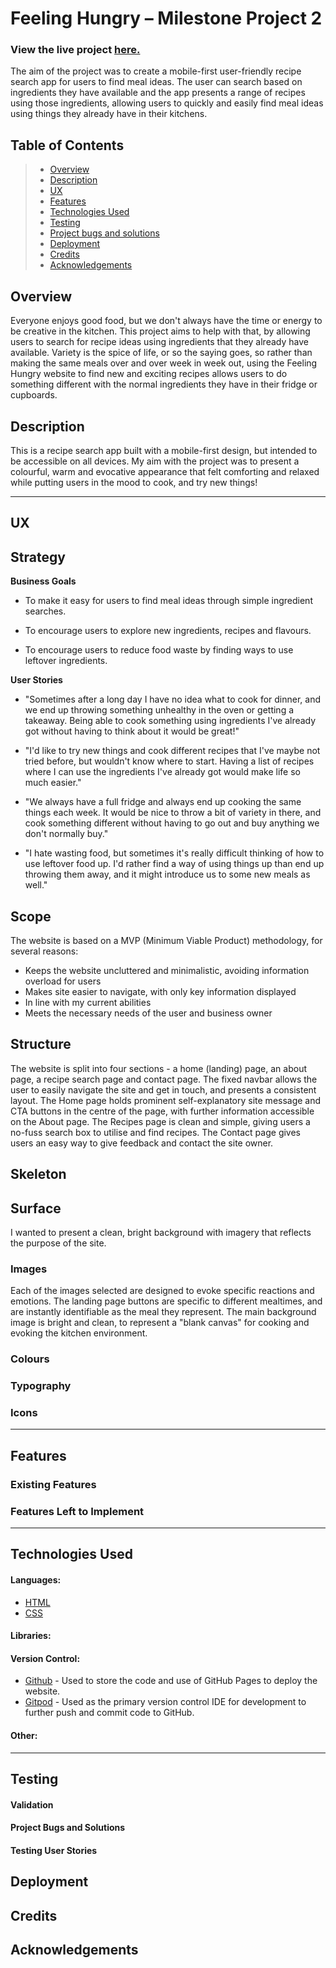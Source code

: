 # Feeling Hungry – Milestone Project 2
### View the live project [here.]()

The aim of the project was to create a mobile-first user-friendly recipe search app for users to find meal ideas. The user can search based on ingredients they have available and the app presents a range of recipes using those ingredients, allowing users to quickly and easily find meal ideas using things they already have in their kitchens.


## Table of Contents

> -	[Overview](#overview)
> -	[Description](#description)
> -	[UX](#ux)
> -	[Features](#features)
> -	[Technologies Used](#technologies-used)
> -	[Testing](#testing)
> -	[Project bugs and solutions](#project-bugs-and-solutions)
> - [Deployment](#deployment)
> -	[Credits](#credits)
> - [Acknowledgements](#acknowledgements)

## Overview
Everyone enjoys good food, but we don't always have the time or energy to be creative in the kitchen. This project aims to help with that, by allowing users to search for recipe ideas using ingredients that they already have available. Variety is the spice of life, or so the saying goes, so rather than making the same meals over and over week in week out, using the Feeling Hungry website to find new and exciting recipes allows users to do something different with the normal ingredients they have in their fridge or cupboards. 


## Description
This is a recipe search app built with a mobile-first design, but intended to be accessible on all devices. My aim with the project was to present a colourful, warm and evocative appearance that felt comforting and relaxed while putting users in the mood to cook, and try new things!

---

## UX
## Strategy

**Business Goals** 

* To make it easy for users to find meal ideas through simple ingredient searches.

* To encourage users to explore new ingredients, recipes and flavours.

* To encourage users to reduce food waste by finding ways to use leftover ingredients.

    
**User Stories**
* "Sometimes after a long day I have no idea what to cook for dinner, and we end up throwing something unhealthy in the oven or getting a takeaway. Being able to cook something using ingredients I've already got without having to think about it would be great!"

* "I'd like to try new things and cook different recipes that I've maybe not tried before, but wouldn't know where to start. Having a list of recipes where I can use the ingredients I've already got would make life so much easier."

* "We always have a full fridge and always end up cooking the same things each week. It would be nice to throw a bit of variety in there, and cook something different without having to go out and buy anything we don't normally buy."

* "I hate wasting food, but sometimes it's really difficult thinking of how to use leftover food up. I'd rather find a way of using things up than end up throwing them away, and it might introduce us to some new meals as well."

    
## Scope

The website is based on a MVP (Minimum Viable Product) methodology, for several reasons:

* Keeps the website uncluttered and minimalistic, avoiding information overload for users
* Makes site easier to navigate, with only key information displayed
* In line with my current abilities
* Meets the necessary needs of the user and business owner 


## Structure

The website is split into four sections - a home (landing) page, an about page, a recipe search page and contact page. The fixed navbar allows the user to easily navigate the site and get in touch, and presents a consistent layout. The Home page holds prominent self-explanatory site message and CTA buttons in the centre of the page, with further information accessible on the About page. The Recipes page is clean and simple, giving users a no-fuss search box to utilise and find recipes. The Contact page gives users an easy way to give feedback and contact the site owner.

## Skeleton



## Surface
I wanted to present a clean, bright background with imagery that reflects the purpose of the site. 


### Images

Each of the images selected are designed to evoke specific reactions and emotions. The landing page buttons are specific to different mealtimes, and are instantly identifiable as the meal they represent. The main background image is bright and clean, to represent a "blank canvas" for cooking and evoking the kitchen environment. 

### Colours



### Typography


### Icons


---

## Features


### Existing Features


### Features Left to Implement


---

## Technologies Used

#### Languages:
* [HTML](https://en.wikipedia.org/wiki/HTML)
* [CSS](https://en.wikipedia.org/wiki/CSS)

#### Libraries:


#### Version Control:
* [Github](https://github.com/) - Used to store the code and use of GitHub Pages to deploy the website. 
* [Gitpod](https://gitpod.io/) - Used as the primary version control IDE for development to further push and commit code to GitHub.

#### Other:


---

## Testing


#### Validation



#### Project Bugs and Solutions



#### Testing User Stories



## Deployment


## Credits



## Acknowledgements


